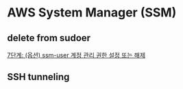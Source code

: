 # AWS System Manager (SSM)

## delete from sudoer

[7단계: (옵션) ssm-user 계정 관리 권한 설정 또는 해제](https://docs.aws.amazon.com/ko_kr/systems-manager/latest/userguide/session-manager-getting-started-ssm-user-permissions.html)

## SSH tunneling
